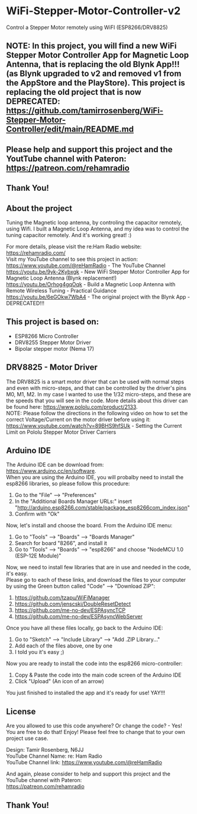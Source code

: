 # WiFi-Stepper-Motor-Controller-v2
Control a Stepper Motor remotely using WiFI (ESP8266/DRV8825)

## NOTE: In this project, you will find a new WiFi Stepper Motor Controller App for Magnetic Loop Antenna, that is replacing the old Blynk App!!! (as Blynk upgraded to v2 and removed v1 from the AppStore and the PlayStore). This project is replacing the old project that is now DEPRECATED: https://github.com/tamirrosenberg/WiFi-Stepper-Motor-Controller/edit/main/README.md

## Please help and support this project and the YoutTube channel with Pateron: https://patreon.com/rehamradio
## Thank You!

About the project
-----------------
Tuning the Magnetic loop antenna, by controling the capacitor remotely, using Wifi. 
I built a Magnetic Loop Antenna, and my idea was to control the tuning capacitor remotely.
And it's working great! :)

For more details, please visit the re:Ham Radio website: https://rehamradio.com/  
Visit my YouTube channel to see this project in action:  
https://www.youtube.com/@reHamRadio - The YouTube Channel  
https://youtu.be/9yk-2Kybxgk - New WiFi Stepper Motor Controller App for Magnetic Loop Antenna (Blynk replacement!)  
https://youtu.be/Orhog4gqOqk - Build a Magnetic Loop Antenna with Remote Wireless Tuning - Practical Guidance  
https://youtu.be/6eGOkw7WbA4 - The original project with the Blynk App - DEPRECATED!!!


This project is based on:
-------------------------
* ESP8266 Micro Controller
* DRV8255 Stepper Motor Driver
* Bipolar stepper motor (Nema 17)
  
  
DRV8825 - Motor Driver
----------------------
The DRV8825 is a smart motor driver that can be used with normal steps and even with micro-steps, and that can be controlled by
the driver's pins M0, M1, M2. In my case I wanted to use the 1/32 micro-steps, and these are the speeds that you will see in the code.
More details about this driver can be found here: https://www.pololu.com/product/2133.  
NOTE: Please follow the directions in the following video on how to set the correct Voltage/Current on the motor driver before using it:
https://www.youtube.com/watch?v=89BHS9hfSUk - Setting the Current Limit on Pololu Stepper Motor Driver Carriers

Arduino IDE
-----------
The Arduino IDE can be download from: https://www.arduino.cc/en/software.  
When you are using the Arduino IDE, you will probalby need to install the esp8266 libraries, so please follow this procedure:
1. Go to the "File" --> "Preferences"
2. In the "Additional Boards Manager URLs:" insert "http://arduino.esp8266.com/stable/package_esp8266com_index.json"
3. Confirm with "Ok"

Now, let's install and choose the board. From the Arduino IDE menu:
1. Go to "Tools" --> "Boards" --> "Boards Manager"
2. Search for board "8266", and install it
3. Go to "Tools" --> "Boards" --> "esp8266" and choose "NodeMCU 1.0 (ESP-12E Module)"

Now, we need to install few libraries that are in use and needed in the code, it's easy.  
Please go to each of these links, and download the files to your computer by using the Green button called "Code" --> "Download ZIP":
1. https://github.com/tzapu/WiFiManager
2. https://github.com/jenscski/DoubleResetDetect
3. https://github.com/me-no-dev/ESPAsyncTCP
4. https://github.com/me-no-dev/ESPAsyncWebServer

Once you have all these files locally, go back to the Arduino IDE:
1. Go to "Sketch" --> "Include Library" --> "Add .ZIP Library..."
2. Add each of the files above, one by one
3. I told you it's easy ;)

Now you are ready to install the code into the esp8266 micro-controller:
1. Copy & Paste the code into the main code screen of the Arduino IDE  
2. Click "Upload" (An icon of an arrow)

You just finished to installed the app and it's ready for use! YAY!!!


License
-------
Are you allowed to use this code anywhere? Or change the code? - Yes! You are free to do that! Enjoy!
Please feel free to change that to your own project use case.


Design: Tamir Rosenberg, N6JJ  
YouTube Channel Name: re: Ham Radio  
YouTube Channel link: https://www.youtube.com/@reHamRadio

And again, please consider to help and support this project and the YouTube channel with Pateron:  
https://patreon.com/rehamradio

## Thank You!
